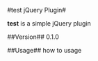 #test jQuery Plugin#

**test** is a simple jQuery plugin

##Version##
0.1.0

##Usage##
how to usage
